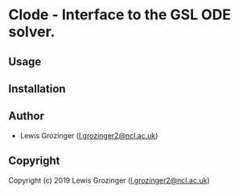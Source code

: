 # Clode - Interface to the GSL ODE solver.

## Usage

## Installation

## Author

* Lewis Grozinger (l.grozinger2@ncl.ac.uk)

## Copyright

Copyright (c) 2019 Lewis Grozinger (l.grozinger2@ncl.ac.uk)
